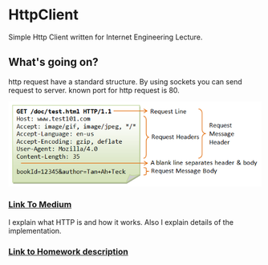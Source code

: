 # HttpClient
Simple Http Client written for Internet Engineering Lecture.


## What's going on?
http request have a standard structure. By using sockets you can send request to server. known port for http request is 80.

![Http Request Structure](https://github.com/mehditeymorian/HttpClient/blob/master/HTTP_RequestMessageExample.png)


### [Link To Medium](https://link.medium.com/YD2mZpYiUab)
I explain what HTTP is and how it works. Also I explain details of the implementation.

### [Link to Homework description](https://github.com/mehditeymorian/HttpClient/blob/master/HW1.0.1.pdf)
